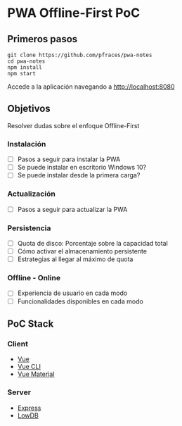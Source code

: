 # PWA Offline-First PoC

## Primeros pasos

```
git clone https://github.com/pfraces/pwa-notes
cd pwa-notes
npm install
npm start
```

Accede a la aplicación navegando a <http://localhost:8080>

## Objetivos

Resolver dudas sobre el enfoque Offline-First

### Instalación

- [ ] Pasos a seguir para instalar la PWA
- [ ] Se puede instalar en escritorio Windows 10?
- [ ] Se puede instalar desde la primera carga?

### Actualización

- [ ] Pasos a seguir para actualizar la PWA

### Persistencia

- [ ] Quota de disco: Porcentaje sobre la capacidad total
- [ ] Cómo activar el almacenamiento persistente
- [ ] Estrategias al llegar al máximo de quota

### Offline - Online

- [ ] Experiencia de usuario en cada modo
- [ ] Funcionalidades disponibles en cada modo

## PoC Stack

### Client

- [Vue](https://vuejs.org/v2/guide/)
- [Vue CLI](https://cli.vuejs.org/guide/)
- [Vue Material](https://vuematerial.io/getting-started)

### Server

- [Express](https://expressjs.com/en/guide/routing.html)
- [LowDB](https://github.com/typicode/lowdb)
